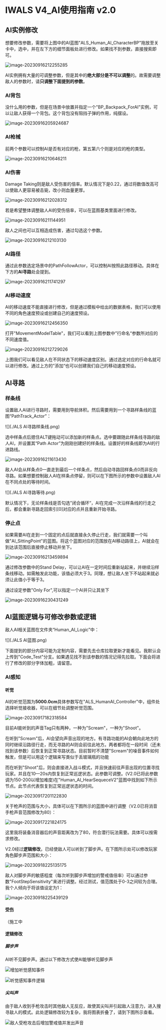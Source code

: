 # IWALS V4_AI使用指南 v2.0

## AI实例修改

想要修改参数，需要将上图中的AI蓝图"ALS_Human_AI_CharacterBP"拖放至关卡中，选中，并在左下方的细节面板处进行修改。如果找不到参数，直接搜索即可。

![image-20230916212255285](./image-20230916212255285.png)

AI实例拥有大量的可调整参数，但是其中的**绝大部分是不可以调整**的。故需要调整敌人的参数时，请**只调整下面提到的参数**。

### AI背包

没什么用的参数，但是在场景中放置并指定一个"BP_Backpack_ForAI"实例，可以让敌人获得一个背包。这个背包没有阻挡子弹的作用，纯摆设。

![image-20230916205924687](./image-20230916205924687.png)

### AI枪械

前两个参数可以控制AI是否有对应的枪，第五第六个则是对应的枪的类型。

![image-20230916210646211](./image-20230916210646211.png)

### AI伤害

Damage Taking则是敌人受伤害的倍率。默认情况下是0.22，通过将数值改高可以使敌人更容易被击毙，改小则血量更厚。

![image-20230916212028312](./image-20230916212028312.png)

若是希望整体调整敌人AI的受伤倍率，可以在蓝图基类里面进行修改。

![image-20230916211144951](./image-20230916211144951.png)

敌人之间也可以互相造成伤害，通过勾选这个参数。

![image-20230916212103130](./image-20230916212103130.png)

### AI路径

通过此参数选定场景中的PathFollowActor，可以控制AI按照此路径移动。具体在下方的**AI寻路**处会提到。

![image-20230916211741297](./image-20230916211741297.png)

### AI移动速度

AI的移动速度不能直接进行修改，但是通过模板中给出的数据表格，我们可以使用不同的角色速度预设或创建自己的速度预设。

![image-20230916212456350](./image-20230916212456350.png)

打开"MovementModelTable"，我们可以看到上图参数中”行命名“参数所对应的不同速度值。

![image-20230916212729026](./image-20230916212729026.png)

上图我们可以看见敌人在不同状态下的移动速度区别。通过选定对应的行命名就可以进行修改。通过上方的”添加“也可以创建我们自己的移动速度预设。

## AI寻路

### 样条线

设置敌人AI进行寻路时，需要用到导航体积。然后需要用到一个寻路样条线的蓝图“PathTrack_Actor”：

![](./ALS AI寻路样条线.png)

选中样条点后摁住ALT键拖动可以添加新的样条点。选中要跟随此样条线寻路的敌人AI，并设置其“Path Actor”为刚刚创建好的样条线。设置好的样条线即为AI的行进路线。

![image-20230916211613430](./image-20230916211613430.png)

敌人AI会从样条点0一直走到最后一个样条点，然后自动寻路回样条点0而非反向寻路。如果想要控制敌人AI在样条点停留，则可以在下图所示的参数中设置敌人AI在不同点处的等待时间。

![](./ALS AI寻路等待.png)

默认情况下，无论样条线是否勾选”闭合循环“，AI在完成一次沿样条线的行走之后，都会重新寻路走回索引[0]对应的点并且重新开始寻路。

### 停止点

如果需要AI在走到一个固定的点后就直接永久停止行走，我们就需要一个叫做"AI_SittingPoint"的蓝图。将这个蓝图对应的范围放在AI移动路径上，AI就会在到达该范围后直接停止移动并坐下。

![image-20230916213459894](./image-20230916213459894.png)

通过修改参数中的Stand Delay，可以让AI在一定时间后重新站起来，并继续沿样条线移动。如需触发此功能，该值必须大于3。同理，想让敌人坐下不站起来就必须让此值小于等于3。

通过设定参数"Only For",可以指定一个AI并只让其坐下

![image-20230916230431249](./image-20230916230431249.png)

## AI蓝图逻辑与可修改参数或逻辑

敌人AI相关蓝图在文件夹“Human_AI_Logic”中：

![](./ALS AI蓝图.png)

下面提到的部分内容可能为定制内容，需要先去仓库拉取更新才能看见。我默认会上传到"Code_Test"分支。如果遇见找不到该参数的情况记得先拉取。下面会将进行了修改的部分字体加粗，请留意。

### AI感知

#### 听觉

AI的听觉范围为**5000.0cm**具体参数写在"ALS_HumanAI_Controller"中，组件处选择听觉接收器，可以在细节处调整听觉范围。

![image-20230917182318584](./image-20230917182318584.png)

目前AI能听到的声音Tag只有两种，一种为"Scream"，一种为"Shoot"。

在听到"Scream"后，AI会望向声音出现的地方。有寻路功能的AI会朝向此地方的同时继续沿路径行走，而无寻路的AI则会前往此地方。两者都将在一段时间（还未找到该参数）后恢复到正常寻路状态。目前暂时不清楚"Scream"的噪音事件如何触发，但是可以用这个逻辑来写类似于丢玻璃瓶的功能

而在听到"Shoot"后，则会直接进入战斗模式，并且快速前往声音出现的位置寻找玩家。并且在10—20s内恢复到正常巡逻状态。此参数可调整。(V2.0已将此参数调为150-200以增加难度)在"Human_AI_HearSequeceV2"蓝图中找到如下所示节点。此节点代表恢复到正常巡逻状态的时间。

![image-20230917201122830](./image-20230917201122830.png)

关于枪声的范围与大小，具体可以在下图所示的蓝图中进行调整（V2.0已将消音手枪声音范围修改为80）：

![image-20230917221824175](./image-20230917221824175.png)

这里我将装备消音器后的声音距离改为了80，符合潜行玩法需要。具体可以按需求修改。

V2.0经过**逻辑修改**，已经使敌人可以听到了脚步声。在下图所示处可以修改玩家角色脚步声范围和大小：

![image-20230918225135175](./image-20230918225135175.png)

敌人对脚步声的敏感程度（每次听到脚步声增加的警戒值倍率）可以通过参数"FootStepSensitivity"来进行调整。经过测试，值范围处于0-3之间较为合理。我个人倾向于将该值设定为1：

![image-20230918225439129](./image-20230918225439129.png)

#### 受伤

（施工中

#### 逻辑修改

##### 脚步声

AI听不见脚步声。通过以下修改方式使AI能够听见脚步声

![增加听觉感知事件](./增加听觉感知事件.png)

![听觉感知事件逻辑](./听觉感知事件逻辑.png)

##### 尖叫声

由于敌人收到手枪攻击时其他敌人无反应，故使其尖叫并引起敌人注意力，进入搜寻敌人的模式。此处逻辑修改较为复杂，我将图表折叠了，请到下图所示查看。

![敌人受枪攻击后增加警戒值并发出声音](./敌人受枪攻击后增加警戒值并发出声音.png)